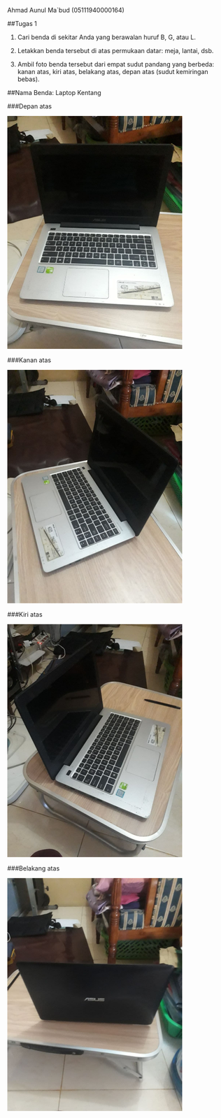 Ahmad Aunul Ma`bud (05111940000164)

##Tugas 1

1. Cari benda di sekitar Anda yang berawalan huruf B, G, atau L.

2. Letakkan benda tersebut di atas permukaan datar: meja, lantai, dsb.

3. Ambil foto benda tersebut dari empat sudut pandang yang berbeda: kanan atas, kiri atas, belakang atas, depan atas (sudut kemiringan bebas).

##Nama Benda: Laptop Kentang

###Depan atas

<img src="img/depan-atas.jpg" width="400" title="laptop depan atas">

###Kanan atas

<img src="img/kanan-atas.jpg" width="400" title="laptop kanan atas">

###Kiri atas

<img src="img/kiri-atas.jpg" width="400" title="laptop kiri atas">

###Belakang atas

<img src="img/belakang-atas.jpg" width="400" title="laptop belakang atas">